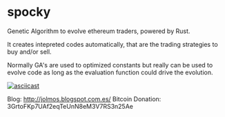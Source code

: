 # spocky
Genetic Algorithm to evolve ethereum traders, powered by Rust.

It creates intepreted codes automatically, that are the trading strategies to buy and/or sell.

Normally GA's are used to optimized constants but really can be used to evolve code as long as the evaluation function could drive the evolution.

[![asciicast](https://asciinema.org/a/ARX7SmW8oNARFt001NyKwLjv3.png)](https://asciinema.org/a/ARX7SmW8oNARFt001NyKwLjv3)

Blog: http://jolmos.blogspot.com.es/
Bitcoin Donation: 3GrtoFKp7UAf2eqTeUnN8eM3V7RS3n25Ae

